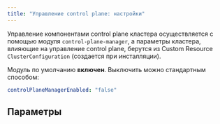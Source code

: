 ```yaml
---
title: "Управление control plane: настройки"
---
```


Управление компонентами control plane кластера осуществляется с помощью модуля `control-plane-manager`, а параметры кластера, влияющие на управление control plane, берутся из Custom Resource `ClusterConfiguration` (создается при инсталляции).

Модуль по умолчанию **включен**. Выключить можно стандартным способом:

```yaml
controlPlaneManagerEnabled: "false"
```

## Параметры

<!-- SCHEMA -->
